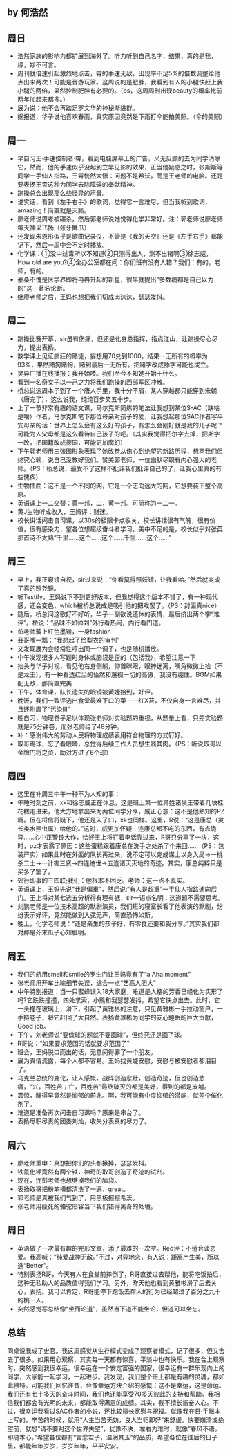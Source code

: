 ## by 何浩然

## 周日
- 浩然家族的影响力都扩展到海外了。听力听到自己名字，结果，真的是我，缘，妙不可言。
- 周刊就倍速引起激烈地点击，霄的手速无敌，出现率不足5%的倍数调整给他点出来两次！可能是音游玩家。这周说的是肥胖，我看到有人的小腿快赶上我小腿的两倍，果然控制肥胖有必要的。（ps，这周周刊出现beauty的概率比前两年加起来都多。）
- 展为说：他不会再踏足罗文华的神秘渐进群。
- 据报道，华子说他喜欢春雨，真实原因竟然是下雨打伞能拍美照。（伞的美照）

## 周一
- 早自习王·手速控制者·霄，看到电脑屏幕上的广告，义无反顾的去为同学消除它，然而，他的手速似乎没起到立竿见影的效果，正当他疑惑之时，张斯斯等同学一手仙人指路，王霄恍然大悟：问题不是希沃，而是王老师的电脑。还是要表扬王霄这种为同学去除障碍的奉献精神。
- 跑操总会出现那么些怪异的声音。
- 说实话，看到《左手右手》的歌词，觉得它一言难尽，但当我听到歌词，amazing！简直就是天籁。
- 廖老师说周考被碾杀，然后郭老师说她觉得化学非常好。注：郭老师说廖老师每天神采飞扬（张牙舞爪）
- 还发现朱恩彤似乎是歌曲记录仪，不管是《我的天空》还是《左手右手》都能记下，然后一周中会不定时播放。
- 化学课：①没中过毒所以不知道②只测得出人，测不出猪啊③徐志威，How old are you?④全办公室都在问：你们班有没有人错？我们：有的，老师，有的。
- 豪桑不愧是医学界即将冉冉升起的新星，很早就提出“多数病都是自己以为的”这一著名论断。
- 继廖老师之后，王妈也想把我们切成肉沫沫，瑟瑟发抖。

## 周二
- 跑操比赛开幕，sir虽有伤痛，但还是化身总指挥，指点江山，让跑操尽心尽力，提出表扬。
- 数学课上见证疯狂的赌徒，妄想用70兑到1000，结果一无所有的概率为93%，果然赌狗赌狗，赌到最后一无所有。把赌字改成舔字可能也成立。
- 灵异广播在线播报：我开始喽。我们至今不知她开始干什么。
- 看到一名奇女子以一己之力将我们跑操的西部军区冲散。
- 桥总说这周本子到了一个唐人手里，我十分不屑，某人穿越都只能穿到宋朝（唐完了），这么说我，纯纯百步笑五十步。
- 上了一节非常有趣的语文课，马尔克斯简练的笔法让我想到某位S-AC（缺啥是啥）作者，马尔克斯笔下那位母亲对孩子的爱，让我想起那位SAC作者写平安母亲的话：世界上怎么会有这么好的孩子，有怎么会刚好就是我的儿子呢？可能为人父母都是这么看待自己孩子的吧。（其实我觉得把尔字去掉，把斯字一改，把国籍改成德国，可能更加魔幻）
- 下午郭老师用三张图形象表现了她改卷从伤心到绝望的新路历程，想骂我们但终究心软，说自己没教好我们。赞美郭老师，一位幽默尽职有内心强大的老师。（PS：桥总说，最受不了这样不批评我们批评自己的了，让我心里真的有些愧疚）
- 生物插曲：这不是一个不同的网，它是一个志向远大的网，它想要装下整个高原。
- 英语课上一二交替：黄一邦，二，黄一邦。可简称为一二一。
- 黄J生物听成收入，王妈评：财迷。
- 校长讲话闪击自习课，以30s的极限卡点收关，校长讲话很有气魄，很有价值，很有感染力，望各位想超级奋斗者学习。美中不足的是，校长似乎对张英那首诗不太熟“千里……这个……这个……千里……这个……”

## 周三
- 早上，我正窥镜自视，sir过来说：“你看莫得照妖镜，让我看哈。”然后就变成了真的照尧镜。
- 听Testify，王妈说下不到更好版本，但我觉得这个版本不错了，有一种现代感，还会变色，which被桥总说成是吸引他的把戏罢了。（PS：封面真nice）
- 随后，桥总问这歌好不好听，华子一副欲说还休的表情，最后挤出两个字“难评”。桥说：“品味不如帅刘”外行看热闹，内行看门道。
- 彭老师戴上红色墨镜，一身fashion
- 丑哥嘴一瓢：“我想起了绘梨衣的审判”
- 又发现展为会经常性哼出同一个调子，也是随机播放。
- 中午发现很多人写题时身体或脑袋是歪的（包括我），希望注意一下
- 抬头与华子对视，看见他右身侧躺，仰首眯眼，眼神迷离，嘴角微微上抬（不是龙王），有一种看透红尘的怡然和蔑视一切的高傲，我没有绷住。BGM如果配无敌，那简直完美
- 下午，体育课，队长遗失的眼镜被黄婕拾到，好评。
- 晚饭，我们一致评选出食堂最难下口的菜——红X苔，不仅自身一言难尽，并且还附魔了“污染III”
- 晚自习，物理卷子足以体现张老师对实验题的重视，从题量上看，只差实验题就是75分钟卷，而张老师给了48分钟。
- 补：感谢伟大的劳动人民将物理成绩表用符合物理的方式钉好。
- 取哥踢球，忘了看眼睛，总觉得后续工作人员想生啖其肉。（PS：听说取哥以金牌门将之资，助对方进了6个球）

## 周四
- 这里在补周三中午一种不为人知的事：
- 午睡时刻之前，xk和徐志威正在休息，这是班上第一位异姓诸侯王带着几块桂花糕走进来，他大方地拿出来为两位同学分享，威正心意：这不是他熟知的PZ啊。但在将信将疑下，他还是入了口，xk也同样。这里，R说：“这是康总（灵长类水熊虫属）给他的。”这时，威更加怀疑：连康总都不吃的东西，有点诡异……心中正警铃大作，恰好王上将打着电话靠过来，R哥只分享了一块，这时，pz才表露了原因：这些蛋糕跟着康总在洗手之处杀了个来回……（PS：包装严实）如果此时在外面的队长再过来，说不定可以完成谋士以身入局→一桃杀二士→一计害三贤→四连绝世→五连诸天灭地的奇迹。其实，康总纯粹只是买多了罢了。
- 郊行即事的三四联;我们：他根本不困乏。老师：这一点不真实。
- 英语课上，王妈先说“我是偏重”，然后说:“有人是超重”一手仙人指路通向后门。王上将对某七选五分析得有理有据，sir一语点名明：这道题不需要思考。
- 刘鹏老师是一位技术高超的默剧演员，我们班的寝室长看了他表演的默剧，纷纷表示好评，竟然能做到大弦无声，简直恐怖如斯。
- 晚上，化学老师说：“还是亲生的孩子好，有零食还要和我分享。”其实我们都对那是芥末瓜子心知肚明。

## 周五
- 我们的航用smell和smile的罗生门让王妈竟有了“a Aha moment”
- 张老师用开车比喻细节失误，综合一点“艺高人胆大”
- 中午特别报道：当一只蜜蜂误入18大家庭，难道是人格的芳香已经化为实形了吗?它跌跌撞撞，四处求索，小熊和我瑟瑟发抖，希望它快点出去。此时，它一头撞在玻璃上，滑下，引起了黄雅彬的注意，只见黄雅彬一手拉动窗户，一手持卷子，将它赶回了大自然。表扬黄雅彬为同学的安心睡眠的巨大贡献，Good job。
- 下午，刘老师说“要做球的题就不要画球”，但终究还是画了球。
- R哥说：“如果要求范围的话就要求范围了”
- 班会，王妈脱口而出的话，无意间得罪了一个朋友。
- 展为真情流露，每个人都不容易。王妈找黄婕安慰，安慰与被安慰者都泪目了。
- 乌克兰总统的变化，让人感慨，战阵创造悲壮，创造奇迹，但也创造悲痛，“兴，百姓苦；亡，百姓苦”最终破灭的都是美好，得到的都是废墟。
- 震惊，醒得早竟然是抑郁的前兆。啊，我可能有中度抑郁的潜能，就差个催化剂了。
- 难道是准备再次闪击自习课吗？原来是串台了。
- 表扬尽职尽责的团委刘灿，收失分表真的尽力了。

## 周六
- 廖老师重申：真想把你们的头都揪掉，瑟瑟发抖。
- 铁氰化钾竟然有两个铁，神奇的取哥创造了奇迹的试剂。
- 现在，连彭老师也想劈掉我们的脑袋。
- 表扬取哥把粉笔槽都清洗了一遍，great。
- 郭老师是真被我们气到了，用黑板擦擦希沃。
- 张老师用瘦死的骆驼形容当下我们错得离奇的处境。

## 周日
- 英语做了一次最有趣的完形文章，添了最难的一次空。Red评：不适合谈恋爱。我高喊：“纯爱战神无敌。”不过，对异地恋，有人说：距离产生美，所以选“Better”。
- 特别表扬R哥，今天有人在食堂前摔倒了，R哥直接过去帮他，能将吃饭拍后，这种无私助人的品质值得我们学习。另外，昨天他也看到黄雅彬滑了后去关心，表扬。我可以肯定，R哥能停下跑饭去帮人的行为已经超过了百分之九十的桃一人。
- 突然感觉写总结像“坐而论道”，虽然当下道不能坐论，但道可以坐忘。

## 总结

同桌说我成了史官。我这周感觉从生存模式变成了观察者模式，记了很多，但又舍去了很多。如果用心观察，其实每一天都有惊喜，平淡中也有快乐。我在台上观察时，突然感到我很幸运，很幸运在一个安定富强的国家，很幸运有一群乐观向上的同学，大家能一起学习，一起进步。我发现，我们整个班上都是有趣的灵魂，都如此独特。可能我们回忆往昔，会像幸运方块介绍的感慨：这不是幸运，这是命运。我们还有七十多天的奋斗时间，我们也还能享受70多天彼此的支持和帮助。我相信我们都会有光明的未来，都能取得满意的成绩。其实，我不擅长振奋人心。不过，很幸运我看过SAC作者的小说，还比较擅长宽慰与祝福。就像我在日·手账本上写的，辛苦的时候，就用“人生当苦无妨，良人当归即好”来舒缓。快要崩溃或绝望前，就想“请不要对这个世界失望”，犹豫不决，左右为难时，就像“春风不语，即随本心。”希望各位都有“言念君子，温润其玉”的品质，希望各位在往后的日子里，都能年年岁岁，岁岁年年，平平安安。